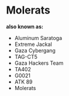 # Molerats

**also known as:**
- Aluminum Saratoga
- Extreme Jackal
- Gaza Cybergang
- TAG-CT5
- Gaza Hackers Team
- TA402
- G0021
- ATK 89
- Molerats
